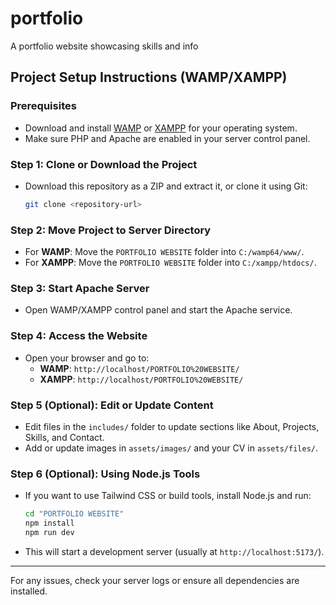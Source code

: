 # portfolio
A portfolio website showcasing skills and info

## Project Setup Instructions (WAMP/XAMPP)

### Prerequisites
- Download and install [WAMP](https://www.wampserver.com/en/) or [XAMPP](https://www.apachefriends.org/index.html) for your operating system.
- Make sure PHP and Apache are enabled in your server control panel.

### Step 1: Clone or Download the Project
- Download this repository as a ZIP and extract it, or clone it using Git:
  ```sh
  git clone <repository-url>
  ```

### Step 2: Move Project to Server Directory
- For **WAMP**: Move the `PORTFOLIO WEBSITE` folder into `C:/wamp64/www/`.
- For **XAMPP**: Move the `PORTFOLIO WEBSITE` folder into `C:/xampp/htdocs/`.

### Step 3: Start Apache Server
- Open WAMP/XAMPP control panel and start the Apache service.

### Step 4: Access the Website
- Open your browser and go to:
  - **WAMP**: `http://localhost/PORTFOLIO%20WEBSITE/`
  - **XAMPP**: `http://localhost/PORTFOLIO%20WEBSITE/`

### Step 5 (Optional): Edit or Update Content
- Edit files in the `includes/` folder to update sections like About, Projects, Skills, and Contact.
- Add or update images in `assets/images/` and your CV in `assets/files/`.

### Step 6 (Optional): Using Node.js Tools
- If you want to use Tailwind CSS or build tools, install Node.js and run:
  ```sh
  cd "PORTFOLIO WEBSITE"
  npm install
  npm run dev
  ```
- This will start a development server (usually at `http://localhost:5173/`).

---
For any issues, check your server logs or ensure all dependencies are installed.
